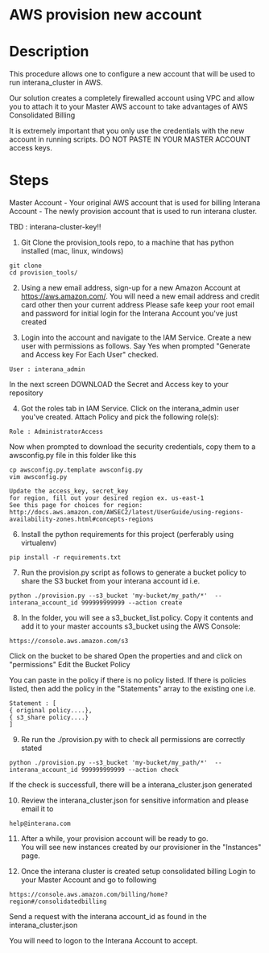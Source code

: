 # AWS provision new account



# Description

This procedure allows one to configure a new account that will be used to run interana_cluster in AWS.

Our solution creates a completely firewalled account using VPC and allow you to attach it to your Master AWS account to take advantages of AWS Consolidated Billing

It is extremely important that you only use the credentials with the new account in running scripts.  DO NOT PASTE IN YOUR MASTER ACCOUNT access keys.



# Steps

Master Account - Your original AWS account that is used for billing
Interana Account - The newly provision account that is used to run interana cluster.

TBD : interana-cluster-key!!

1) Git Clone the provision_tools repo, to a machine that has python installed (mac, linux, windows)
```
git clone 
cd provision_tools/
```

2) Using a new email address, sign-up for a new Amazon Account at https://aws.amazon.com/.  You will need a new email address and credit card other then your current address
Please safe keep your root email and password for initial login for the Interana Account you've just created


3) Login into the account and navigate to the IAM Service.  Create a new user with permissions as follows.
Say Yes when prompted "Generate and Access key For Each User" checked.
```
User : interana_admin
```
In the next screen DOWNLOAD the Secret and Access key to your repository

4) Got the roles tab in IAM Service.  Click on the interana_admin user you've created.  Attach Policy and pick the following role(s):
```
Role : AdministratorAccess
```
Now when prompted to download the security credentials, copy them to a awsconfig.py file in this folder like this

```
cp awsconfig.py.template awsconfig.py
vim awsconfig.py

Update the access_key, secret_key
for region, fill out your desired region ex. us-east-1
See this page for choices for region:
http://docs.aws.amazon.com/AWSEC2/latest/UserGuide/using-regions-availability-zones.html#concepts-regions
```

6) Install the python requirements for this project (perferably using virtualenv)
```
pip install -r requirements.txt 
```

7) Run the provision.py script as follows to generate a bucket policy to share the S3 bucket from your interana account id
i.e.
```
python ./provision.py --s3_bucket 'my-bucket/my_path/*'  --interana_account_id 999999999999 --action create
```

8) In the folder, you will see a s3_bucket_list.policy.  Copy it contents and add it to your master accounts
s3_bucket using the AWS Console:
```
https://console.aws.amazon.com/s3
```

Click on the bucket to be shared
Open the properties and and click on "permissions"
Edit the Bucket Policy

You can paste in the policy if there is no policy listed.   If there is policies listed, then add the policy in the "Statements" array to the existing one
i.e.
```
Statement : [
{ original policy....},
{ s3_share policy....}
]
```

9) Re run the ./provision.py with to check all permissions are correctly stated
```
python ./provision.py --s3_bucket 'my-bucket/my_path/*'  --interana_account_id 999999999999 --action check
```
If the check is successfull, there will be a interana_cluster.json generated

10) Review the interana_cluster.json for sensitive information and please email it to 
```
help@interana.com
```

11) After a while, your provision account will be ready to go.  
You will see new instances created by our provisioner in the "Instances" page.


12) Once the interana cluster is created setup consolidated billing
Login to your Master Account and go to following
```
https://console.aws.amazon.com/billing/home?region#/consolidatedbilling
```

Send a request with the interana account_id as found in the interana_cluster.json

You will need to logon to the Interana Account to accept.







